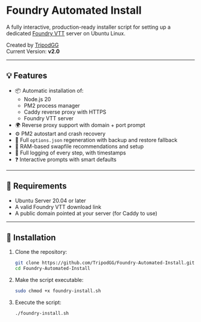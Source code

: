 # Foundry Automated Install
A fully interactive, production-ready installer script for setting up a dedicated [Foundry VTT](https://foundryvtt.com) server on Ubuntu Linux.

Created by [TripodGG](https://github.com/TripodGG)  
Current Version: **v2.0**

---

## 💡 Features

- 📦 Automatic installation of:
  - Node.js 20
  - PM2 process manager
  - Caddy reverse proxy with HTTPS
  - Foundry VTT server
- 🌍 Reverse proxy support with domain + port prompt
- ⚙️ PM2 autostart and crash recovery
- 🔁 Full `options.json` regeneration with backup and restore fallback
- 🧠 RAM-based swapfile recommendations and setup
- 📝 Full logging of every step, with timestamps
- ❓ Interactive prompts with smart defaults

---

## 🧰 Requirements

- Ubuntu Server 20.04 or later
- A valid Foundry VTT download link
- A public domain pointed at your server (for Caddy to use)

---

## 🚀 Installation

1. Clone the repository:
   ```bash
   git clone https://github.com/TripodGG/Foundry-Automated-Install.git
   cd Foundry-Automated-Install
   ```
2. Make the script executable:
   ```bash
   sudo chmod +x foundry-install.sh
   ```
3. Execute the script:
   ```bash
   ./foundry-install.sh
   ```